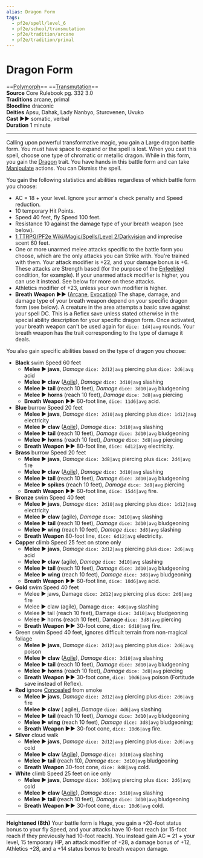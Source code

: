 ```yaml
---
alias: Dragon Form
tags:
  - pf2e/spell/level_6
  - pf2e/school/transmutation
  - pf2e/tradition/arcane
  - pf2e/tradition/primal
---
```


# Dragon Form

==[Polymorph](../../../Traits/Polymorph.md)== ==[Transmutation](../../../Traits/Transmutation.md)==  
__Source__ Core Rulebook pg. 332 3.0  
**Traditions** arcane, primal  
**Bloodline** draconic  
**Deities** Apsu, Dahak, Lady Nanbyo, Sturovenen, Uvuko  
**Cast** ►► somatic, verbal  
**Duration** 1 minute

---

Calling upon powerful transformative magic, you gain a Large dragon battle form. You must have space to expand or the spell is lost. When you cast this spell, choose one type of chromatic or metallic dragon. While in this form, you gain the [Dragon](../../../Traits/Dragon.md) trait. You have hands in this battle form and can take [Manipulate](../../../Traits/Manipulate.md) actions. You can Dismiss the spell.

You gain the following statistics and abilities regardless of which battle form you choose:

- AC = 18 + your level. Ignore your armor's check penalty and Speed reduction.
- 10 temporary Hit Points.
- Speed 40 feet, fly Speed 100 feet.
- Resistance 10 against the damage type of your breath weapon (see below).
- [1 TTRPG/PF2e Wiki/Magic/Spells/Level 2/Darkvision](1%20TTRPG/PF2e%20Wiki/Magic/Spells/Level%202/Darkvision) and imprecise scent 60 feet.
- One or more unarmed melee attacks specific to the battle form you choose, which are the only attacks you can Strike with. You're trained with them. Your attack modifier is +22, and your damage bonus is +6. These attacks are Strength based (for the purpose of the [Enfeebled](../../../Conditions/Enfeebled.md) condition, for example). If your unarmed attack modifier is higher, you can use it instead. See below for more on these attacks.
- Athletics modifier of +23, unless your own modifier is higher.
- **Breath Weapon** ►► ([Arcane](../../../Traits/Arcane.md), [Evocation](../../../Traits/Evocation.md)) The shape, damage, and damage type of your breath weapon depend on your specific dragon form (see below). A creature in the area attempts a basic save against your spell DC. This is a Reflex save unless stated otherwise in the special ability description for your specific dragon form. Once activated, your breath weapon can't be used again for `dice: 1d4|avg` rounds. Your breath weapon has the trait corresponding to the type of damage it deals.

You also gain specific abilities based on the type of dragon you choose:

- **Black** swim Speed 60 feet
	- **Melee ► jaws**, _Damage_ `dice: 2d12|avg` piercing plus `dice: 2d6|avg` acid
	- **Melee ► claw** ([Agile](../../../Traits/Agile.md)), _Damage_ `dice: 3d10|avg` slashing
	- **Melee ► tail** (reach 10 feet), _Damage_ `dice: 3d10|avg` bludgeoning
	- **Melee ► horns** (reach 10 feet), _Damage_ `dice: 3d8|avg` piercing
	- **Breath Weapon** ►► 60-foot line, `dice: 11d6|avg` acid.
- **Blue** burrow Speed 20 feet
	- **Melee ► jaws**, _Damage_ `dice: 2d10|avg` piercing plus `dice: 1d12|avg` electricity
	- **Melee ► claw** ([Agile](../../../Traits/Agile.md)), _Damage_ `dice: 3d10|avg` slashing
	- **Melee ► tail** (reach 10 feet), _Damage_ `dice: 3d10|avg` bludgeoning
	- **Melee ► horns** (reach 10 feet), _Damage_ `dice: 3d8|avg` piercing
	- **Breath Weapon** ►► 80-foot line, `dice: 6d12|avg` electricity.
- **Brass** burrow Speed 20 feet
	- **Melee ► jaws**, _Damage_ `dice: 3d8|avg` piercing plus `dice: 2d4|avg` fire
	- **Melee ► claw** ([Agile](../../../Traits/Agile.md)), _Damage_ `dice: 3d10|avg` slashing
	- **Melee ► tail** (reach 10 feet), _Damage_ `dice: 3d10|avg` bludgeoning
	- **Melee ► spikes** (reach 10 feet), _Damage_ `dice: 3d8|avg` piercing
	- **Breath Weapon** ►► 60-foot line, `dice: 15d4|avg` fire.
- **Bronze** swim Speed 40 feet
	- **Melee ► jaws**, _Damage_ `dice: 2d10|avg` piercing plus `dice: 1d12|avg` electricity
	- **Melee ► claw** (agile), _Damage_ `dice: 3d10|avg` slashing
	- **Melee ► tail** (reach 10 feet), _Damage_ `dice: 3d10|avg` bludgeoning
	- **Melee ► wing** (reach 10 feet), _Damage_ `dice: 3d8|avg` slashing
	- **Breath Weapon** 80-foot line, `dice: 6d12|avg` electricity.
- **Copper** climb Speed 25 feet on stone only
	- **Melee ► jaws**, _Damage_ `dice: 2d12|avg` piercing plus `dice: 2d6|avg` acid
	- **Melee ► claw** (agile), _Damage_ `dice: 3d10|avg` slashing
	- **Melee ► tail** (reach 10 feet), _Damage_ `dice: 3d10|avg` bludgeoning
	- **Melee ► wing** (reach 10 feet), _Damage_ `dice: 3d8|avg` bludgeoning
	- **Breath Weapon** ►► 60-foot line, `dice: 10d6|avg` acid.
- **Gold** swim Speed 40 feet
	- Melee ► jaws, Damage `dice: 2d12|avg` piercing plus `dice: 2d6|avg` fire
	- Melee ► claw (agile), Damage `dice: 4d6|avg` slashing
	- Melee ► tail (reach 10 feet), Damage `dice: 3d10|avg` bludgeoning
	- Melee ► horns (reach 10 feet), Damage `dice: 3d8|avg` piercing
	- **Breath Weapon** ►► 30-foot cone, `dice: 6d10|avg` fire.
- Green swim Speed 40 feet, ignores difficult terrain from non-magical foliage
	- **Melee ► jaws**, _Damage_ `dice: 2d12|avg` piercing plus `dice: 2d6|avg` poison
	- **Melee ► claw** ([Agile](../../../Traits/Agile.md)), _Damage_ `dice: 3d10|avg` slashing
	- **Melee ► tail** (reach 10 feet), _Damage_ `dice: 3d10|avg` bludgeoning
	- **Melee ► horns** (reach 10 feet), _Damage_ `dice: 3d8|avg` piercing
	- **Breath Weapon** ►► 30-foot cone, `dice: 10d6|avg` poison (Fortitude save instead of Reflex).
- **Red** ignore [Concealed](../../../Conditions/Concealed.md) from smoke
	- **Melee ► jaws**, _Damage_ `dice: 2d12|avg` piercing plus `dice: 2d6|avg` fire
	- **Melee ► claw** ( agile), _Damage_ `dice: 4d6|avg` slashing
	- **Melee ► tail** (reach 10 feet), _Damage_ `dice: 3d10|avg` bludgeoning
	- **Melee ► wing** (reach 10 feet), _Damage_ `dice: 3d8|avg` bludgeoning;
	- **Breath Weapon ►►** 30-foot cone, `dice: 10d6|avg` fire.
- **Silver** cloud walk
	- **Melee ► jaws**, _Damage_ `dice: 2d12|avg` piercing plus `dice: 2d6|avg` cold
	- **Melee ► claw** ([Agile](../../../Traits/Agile.md)), _Damage_ `dice: 3d10|avg` slashing
	- **Melee ► tail** (reach 10), _Damage_ `dice: 3d10|avg` bludgeoning
	- **Breath Weapon** 30-foot cone, `dice: 8d8|avg` cold.
- **White** climb Speed 25 feet on ice only
	- **Melee ► jaws**, _Damage_ `dice: 3d6|avg` piercing plus `dice: 2d6|avg` cold
	- **Melee ► claw** ([Agile](../../../Traits/Agile.md)), _Damage_ `dice: 3d10|avg` slashing
	- **Melee ► tail** (reach 10 feet), _Damage_ `dice: 3d10|avg` bludgeoning
	- **Breath Weapon ►►** 30-foot cone, `dice: 10d6|avg` cold.

<hr>

**Heightened (8th)** Your battle form is Huge, you gain a +20-foot status bonus to your fly Speed, and your attacks have 10-foot reach (or 15-foot reach if they previously had 10-foot reach). You instead gain AC = 21 + your level, 15 temporary HP, an attack modifier of +28, a damage bonus of +12, Athletics +28, and a +14 status bonus to breath weapon damage.

